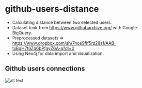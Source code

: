 # github-users-distance
- Calculating distance between two selected users.
- Dataset took from https://www.githubarchive.org/ with Google BigQuery. 
- Preprocessed datasets => https://www.dropbox.com/sh/7nce9flf5rz28sf/AAB-txBgH7t6Zb6bPfgyZ6A-a?dl=0
- Using Neo4j for data import and visualization.    

## Github users connections

![alt text](https://github.com/tamarakatic/github-users-distance/blob/master/github_graph.png)
